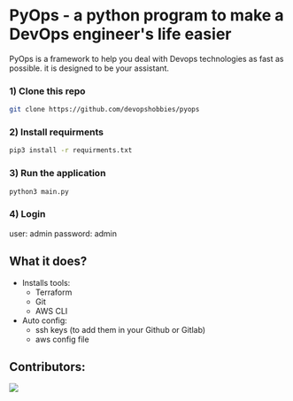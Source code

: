 # PyOps - a python program to make a DevOps engineer's life easier

PyOps is a framework to help you deal with Devops technologies as fast as possible. it is designed to be your assistant.

### 1) Clone this repo
``` sh
git clone https://github.com/devopshobbies/pyops
```
### 2) Install requirments
```sh
pip3 install -r requirments.txt
```
### 3) Run the application
```sh
python3 main.py
```
### 4) Login
user: admin
password: admin


## What it does?
- Installs tools:
    - Terraform
    - Git
    - AWS CLI
- Auto config:
    - ssh keys (to add them in your Github or Gitlab)
    - aws config file

## Contributors:

<a><img src="https://contrib.rocks/image?repo=devopshobbies/pyops"></a>
